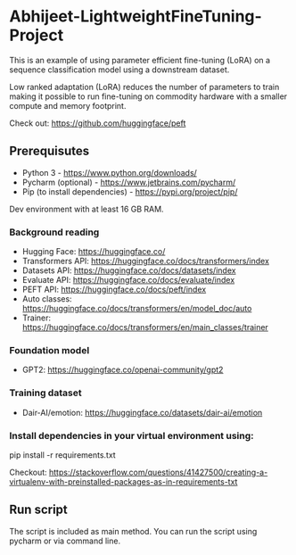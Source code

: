 # Abhijeet-LightweightFineTuning-Project

This is an example of using parameter efficient fine-tuning (LoRA) on
a sequence classification model using a downstream dataset.

Low ranked adaptation (LoRA) reduces the number of parameters to train making it
possible to run fine-tuning on commodity hardware with a smaller compute and
memory footprint.

Check out: https://github.com/huggingface/peft

## Prerequisutes

* Python 3 - https://www.python.org/downloads/
* Pycharm (optional) - https://www.jetbrains.com/pycharm/
* Pip (to install dependencies) - https://pypi.org/project/pip/

Dev environment with at least 16 GB RAM.

### Background reading

* Hugging Face: https://huggingface.co/
* Transformers API: https://huggingface.co/docs/transformers/index
* Datasets API: https://huggingface.co/docs/datasets/index
* Evaluate API: https://huggingface.co/docs/evaluate/index
* PEFT API: https://huggingface.co/docs/peft/index
* Auto classes: https://huggingface.co/docs/transformers/en/model_doc/auto
* Trainer: https://huggingface.co/docs/transformers/en/main_classes/trainer

### Foundation model

* GPT2: https://huggingface.co/openai-community/gpt2

### Training dataset

* Dair-AI/emotion: https://huggingface.co/datasets/dair-ai/emotion

### Install dependencies in your virtual environment using:

pip install -r requirements.txt

Checkout: https://stackoverflow.com/questions/41427500/creating-a-virtualenv-with-preinstalled-packages-as-in-requirements-txt

## Run script

The script is included as main method. You can run the script using pycharm or via command line.
